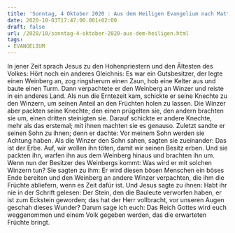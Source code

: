 ```yaml
---
title: 'Sonntag, 4 Oktober 2020 : Aus dem Heiligen Evangelium nach Matthäus - Mt 21,33-43.'
date: 2020-10-03T17:47:00.001+02:00
draft: false
url: /2020/10/sonntag-4-oktober-2020-aus-dem-heiligen.html
tags: 
- EVANGELIUM
---
```


In jener Zeit sprach Jesus zu den Hohenpriestern und den Ältesten des Volkes: Hört noch ein anderes Gleichnis: Es war ein Gutsbesitzer, der legte einen Weinberg an, zog ringsherum einen Zaun, hob eine Kelter aus und baute einen Turm. Dann verpachtete er den Weinberg an Winzer und reiste in ein anderes Land. Als nun die Erntezeit kam, schickte er seine Knechte zu den Winzern, um seinen Anteil an den Früchten holen zu lassen. Die Winzer aber packten seine Knechte; den einen prügelten sie, den andern brachten sie um, einen dritten steinigten sie. Darauf schickte er andere Knechte, mehr als das erstemal; mit ihnen machten sie es genauso. Zuletzt sandte er seinen Sohn zu ihnen; denn er dachte: Vor meinem Sohn werden sie Achtung haben. Als die Winzer den Sohn sahen, sagten sie zueinander: Das ist der Erbe. Auf, wir wollen ihn töten, damit wir seinen Besitz erben. Und sie packten ihn, warfen ihn aus dem Weinberg hinaus und brachten ihn um. Wenn nun der Besitzer des Weinbergs kommt: Was wird er mit solchen Winzern tun? Sie sagten zu ihm: Er wird diesen bösen Menschen ein böses Ende bereiten und den Weinberg an andere Winzer verpachten, die ihm die Früchte abliefern, wenn es Zeit dafür ist. Und Jesus sagte zu ihnen: Habt ihr nie in der Schrift gelesen: Der Stein, den die Bauleute verworfen haben, er ist zum Eckstein geworden; das hat der Herr vollbracht, vor unseren Augen geschah dieses Wunder? Darum sage ich euch: Das Reich Gottes wird euch weggenommen und einem Volk gegeben werden, das die erwarteten Früchte bringt.